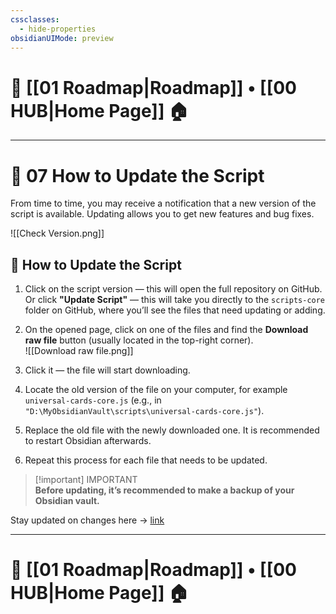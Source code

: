 ```yaml
---
cssclasses:
  - hide-properties
obsidianUIMode: preview
---
```

# 🧭 [[01 Roadmap|Roadmap]] • [[00 HUB|Home Page]] 🏠
---
# 🔄 07 How to Update the Script

From time to time, you may receive a notification that a new version of the script is available. Updating allows you to get new features and bug fixes.

![[Check Version.png]]

## 🧰 How to Update the Script

1. Click on the script version — this will open the full repository on GitHub.  
   Or click **"Update Script"** — this will take you directly to the `scripts-core` folder on GitHub, where you’ll see the files that need updating or adding.

2. On the opened page, click on one of the files and find the **Download raw file** button (usually located in the top-right corner).  
   ![[Download raw file.png]]

3. Click it — the file will start downloading.

4. Locate the old version of the file on your computer, for example `universal-cards-core.js` (e.g., in `"D:\MyObsidianVault\scripts\universal-cards-core.js"`).

5. Replace the old file with the newly downloaded one. It is recommended to restart Obsidian afterwards.

6. Repeat this process for each file that needs to be updated.

> [!important] IMPORTANT  
> **Before updating, it’s recommended to make a backup of your Obsidian vault.**

Stay updated on changes here -> [link](https://github.com/2PleXXX/obsidian-dataview-cards/blob/main/CHANGELOG.md)


---
# 🧭 [[01 Roadmap|Roadmap]] • [[00 HUB|Home Page]] 🏠